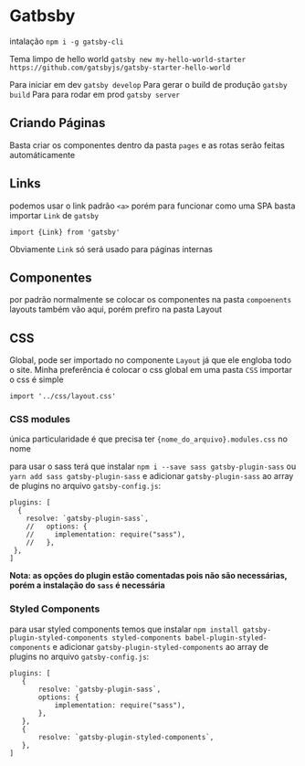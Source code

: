 # Gatbsby
intalação
`npm i -g gatsby-cli`

Tema limpo de hello world
`gatsby new my-hello-world-starter https://github.com/gatsbyjs/gatsby-starter-hello-world`

Para iniciar em dev `gatsby develop`
Para gerar o build de produção `gatsby build`
Para para rodar em prod  `gatsby server`

## Criando Páginas
Basta criar os componentes dentro da pasta `pages` e as rotas serão feitas automáticamente

## Links
podemos usar o link padrão `<a>` porém para funcionar como uma SPA basta importar `Link` de `gatsby`
````
import {Link} from 'gatsby'
````
Obviamente `Link` só será usado para páginas internas

## Componentes
por padrão normalmente se colocar os componentes na pasta `compoenents` layouts também vão aqui, porém prefiro na pasta Layout

## CSS
Global, pode ser importado no componente `Layout` já que ele engloba todo o site. Minha preferência é colocar o css global em uma pasta `CSS` importar o css é simple 
````
import '../css/layout.css'
````

### CSS modules
única particularidade é que precisa ter `{nome_do_arquivo}.modules.css` no nome

para usar o sass terá que instalar `npm i --save sass gatsby-plugin-sass` ou `yarn add sass gatsby-plugin-sass`
e adicionar `gatsby-plugin-sass` ao array de plugins no arquivo `gatsby-config.js`:
````
plugins: [
  {
    resolve: `gatsby-plugin-sass`,
    //   options: {
    //     implementation: require("sass"),
    //   },
 },
]
````
**Nota: as opções do plugin estão comentadas pois não são necessárias, porém a instalação do `sass` é necessária**

### Styled Components
para usar styled components temos que instalar `npm install gatsby-plugin-styled-components styled-components babel-plugin-styled-components`
 e adicionar `gatsby-plugin-styled-components` ao array de plugins no arquivo `gatsby-config.js`:
 ````
plugins: [
    {
        resolve: `gatsby-plugin-sass`,
        options: {
            implementation: require("sass"),
        },
    },
    {
        resolve: `gatsby-plugin-styled-components`,
    },
]
````